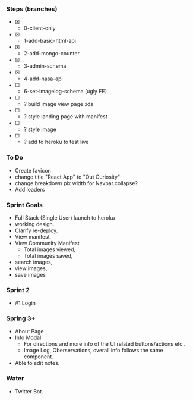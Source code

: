 ### Steps (branches)
- [x] - 0-client-only
- [x] - 1-add-basic-html-api
- [x] - 2-add-mongo-counter
- [x] - 3-admin-schema
- [x] - 4-add-nasa-api
- [ ] - 6-set-imagelog-schema (ugly FE)

- [ ] - ? build image view page :ids
- [ ] - ? style landing page with manifest
- [ ] - ? style image
- [ ] - ? add to heroku to test live

### To Do
- Create favicon
- change title "React App" to  "Out Curiosity"
- change breakdown pix width for Navbar.collapse?
- Add loaders

### Sprint Goals
- Full Stack (Single User) launch to heroku
- working design.
- Clarify re-deploy.
- View manifest,
- View Community Manifest
  - Total images viewed,
  - Total images saved,
- search images,
- view images,
- save images

### Sprint 2
- #1 Login

### Spring 3+
- About Page
- Info Modal
  - For directions and more info of the UI related buttons/actions etc...
  - Image Log, Oberservations, overall info follows the same component.
- Able to edit notes.

### Water
- Twitter Bot.
